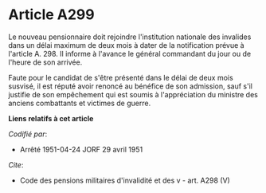 # Article A299

Le nouveau pensionnaire doit rejoindre l'institution nationale des invalides dans un délai maximum de deux mois à dater de la
notification prévue à l'article A. 298. Il informe à l'avance le général commandant du jour ou de l'heure de son arrivée.

Faute pour le candidat de s'être présenté dans le délai de deux mois susvisé, il est réputé avoir renoncé au bénéfice de son
admission, sauf s'il justifie de son empêchement qui est soumis à l'appréciation du ministre des anciens combattants et
victimes de guerre.

**Liens relatifs à cet article**

_Codifié par_:

  - Arrêté 1951-04-24 JORF 29 avril 1951

_Cite_:

  - Code des pensions militaires d'invalidité et des v - art. A298 (V)
